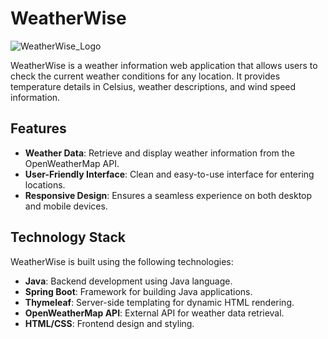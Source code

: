 # WeatherWise

![WeatherWise_Logo](https://github.com/Mohamed-Fiyaz/WeatherWise/assets/124451741/cc3df929-842a-4eff-9722-d7127155207c)

WeatherWise is a weather information web application that allows users to check the current weather conditions for any location. It provides temperature details in Celsius, weather descriptions, and wind speed information.

## Features

- **Weather Data**: Retrieve and display weather information from the OpenWeatherMap API.
- **User-Friendly Interface**: Clean and easy-to-use interface for entering locations.
- **Responsive Design**: Ensures a seamless experience on both desktop and mobile devices.

## Technology Stack

WeatherWise is built using the following technologies:

- **Java**: Backend development using Java language.
- **Spring Boot**: Framework for building Java applications.
- **Thymeleaf**: Server-side templating for dynamic HTML rendering.
- **OpenWeatherMap API**: External API for weather data retrieval.
- **HTML/CSS**: Frontend design and styling.

